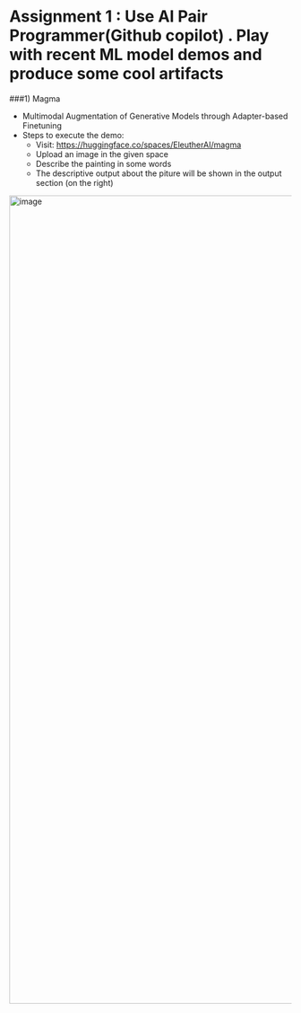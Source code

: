 <h1>Assignment 1 : Use AI Pair Programmer(Github copilot) . Play with recent ML model demos and produce some cool artifacts</h1>

###1) Magma
- Multimodal Augmentation of Generative Models through Adapter-based Finetuning
- Steps to execute the demo:
  - Visit: https://huggingface.co/spaces/EleutherAI/magma
  - Upload an image in the given space
  - Describe the painting in some words
  - The descriptive output about the piture will be shown in the output section (on the right)
  
<img width="1440" alt="image" src="https://user-images.githubusercontent.com/50801491/187008456-9a9284c7-0f89-4a92-9679-3c4d2db68f0d.png">
